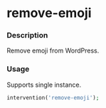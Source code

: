 # remove-emoji

### Description
Remove emoji from WordPress.

### Usage
Supports single instance.
```php
intervention('remove-emoji');
```
